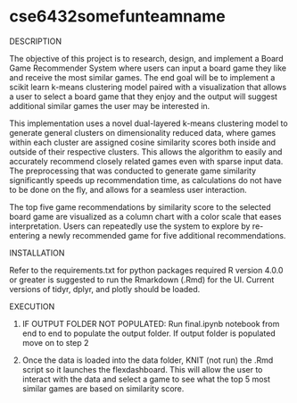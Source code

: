 # cse6432somefunteamname
DESCRIPTION

The objective of this project is to research, design, and implement a Board Game Recommender System where users can input a board game they like and receive the most similar games. The end goal will be to implement a scikit learn k-means clustering model paired with a visualization that allows a user to select a board game that they enjoy and the output will suggest additional similar games the user may be interested in.

This implementation uses a novel dual-layered k-means clustering model to generate general clusters on dimensionality reduced data, where games within each cluster are assigned cosine similarity scores both inside and outside of their respective clusters. This allows the algorithm to easily and accurately recommend closely related games even with sparse input data. The preprocessing that was conducted to generate game similarity significantly speeds up recommendation time, as calculations do not have to be done on the fly, and allows for a seamless user interaction.

The top five game recommendations by similarity score to the selected board game are visualized as a column chart with a color scale that eases interpretation. Users can repeatedly use the system to explore by re-entering a newly recommended game for five additional recommendations.

INSTALLATION

Refer to the requirements.txt for python packages required
R version 4.0.0 or greater is suggested to run the Rmarkdown (.Rmd) for the UI. Current versions of tidyr, dplyr, and plotly should be loaded.

EXECUTION

1. IF OUTPUT FOLDER NOT POPULATED: Run final.ipynb notebook from end to end to populate the output folder. If output folder is populated move on to step 2

2. Once the data is loaded into the data folder, KNIT (not run) the .Rmd script so it launches the flexdashboard. This will allow the user to interact with the data and select a game to see what the top 5 most similar games are based on similarity score.
